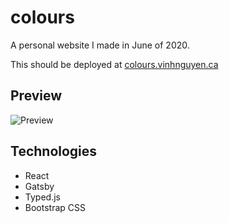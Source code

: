 # colours

A personal website I made in June of 2020.

This should be deployed at [colours.vinhnguyen.ca](https://colours.vinhnguyen.ca)

## Preview

![Preview](https://i.imgur.com/Ydv2x9J.gif)

## Technologies

- React
- Gatsby
- Typed.js
- Bootstrap CSS
